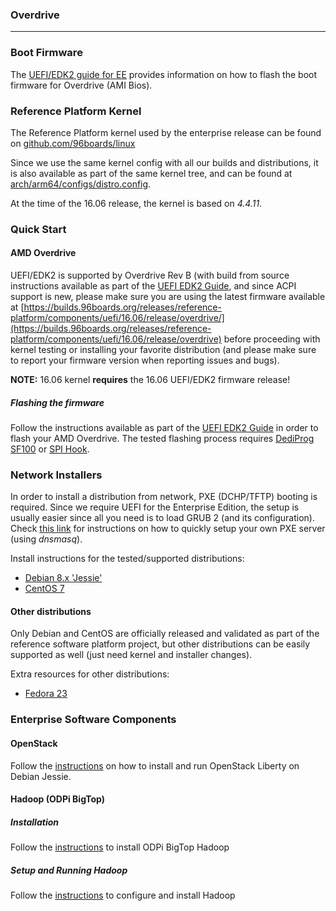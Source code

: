 ### Overdrive

***

### Boot Firmware

The [UEFI/EDK2 guide for EE](../../../../EECommon/UEFI-EDK2-Guide-EE.md) provides information on how to flash the boot firmware for Overdrive (AMI Bios).

### Reference Platform Kernel

The Reference Platform kernel used by the enterprise release can be found on [github.com/96boards/linux](https://github.com/96boards/linux/tree/96b/releases/2016.06)

Since we use the same kernel config with all our builds and distributions, it is also available as part of the same kernel tree, and can be found at [arch/arm64/configs/distro.config](https://github.com/96boards/linux/blob/96b/releases/2016.03/arch/arm64/configs/distro.config).

At the time of the 16.06 release, the kernel is based on *4.4.11*.

### Quick Start

#### AMD Overdrive

UEFI/EDK2 is supported by Overdrive Rev B (with build from source instructions available as part of the [UEFI EDK2 Guide](../../../../EECommon/UEFI-EDK2-Guide-EE.md#building), and since ACPI support is new, please make sure you are using the latest firmware available at [https://builds.96boards.org/releases/reference-platform/components/uefi/16.06/release/overdrive/](https://builds.96boards.org/releases/reference-platform/components/uefi/16.06/release/overdrive) before proceeding with kernel testing or installing your favorite distribution (and please make sure to report your firmware version when reporting issues and bugs).

**NOTE:** 16.06 kernel **requires** the 16.06 UEFI/EDK2 firmware release!


##### Flashing the firmware

Follow the instructions available as part of the [UEFI EDK2 Guide](../../../../EECommon/UEFI-EDK2-Guide-EE.md#amd-overdrive) in order to flash your AMD Overdrive. The tested flashing process requires [DediProg SF100](https://www.dediprog.com/pd/spi-flash-solution/SF100) or [SPI Hook](https://www.tincantools.com/spi-hook/).

### Network Installers

In order to install a distribution from network, PXE (DCHP/TFTP) booting is required. Since we require UEFI for the Enterprise Edition, the setup is usually easier since all you need is to load GRUB 2 (and its configuration). Check [this link](../../../../EECommon/DHCP-TFTP-Server-UEFI.md) for instructions on how to quickly setup your own PXE server (using *dnsmasq*).

Install instructions for the tested/supported distributions:
* [Debian 8.x 'Jessie'](../../../../EECommon/Install-Debian-Jessie.md)
* [CentOS 7](../../../../EECommon/Install-CentOS-7.md)

#### Other distributions

Only Debian and CentOS are officially released and validated as part of the reference software platform project, but other distributions can be easily supported as well (just need kernel and installer changes).

Extra resources for other distributions:
* [Fedora 23](../../../../EECommon/Install-Fedora-23.md)

### Enterprise Software Components

#### OpenStack

Follow the [instructions](../../../../EECommon/OpenStack-Liberty.md) on how to install and run OpenStack Liberty on Debian Jessie.

#### Hadoop (ODPi BigTop)

##### Installation

Follow the [instructions](../../../../EECommon/ODPi-Hadoop-Installation.md) to install ODPi BigTop Hadoop

##### Setup and Running Hadoop

Follow the [instructions](../../../../EECommon/ODPi-BigTop-Hadoop-Config-Run.md) to configure and install Hadoop
